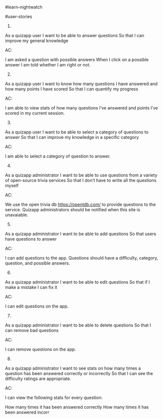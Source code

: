 #learn-nightwatch

#user-stories

1.

As a quizapp user
I want to be able to answer questions
So that I can improve my general knowledge

AC:

I am asked a question with possible answers
When I click on a possible answer I am told whether I am right or not.

2.

As a quizapp user
I want to know how many questions I have answered and how many points I have scored
So that I can quantify my progress

AC:

I am able to view stats of how many questions I’ve answered and points I’ve scored in my current session.

3.

As a quizapp user
I want to be able to select a category of questions to answer
So that I can improve my knowledge in a specific category

AC:

I am able to select a category of question to answer.

4.

As a quizapp administrator
I want to be able to use questions from a variety of open-source trivia services
So that I don’t have to write all the questions myself

AC:

We use the open trivia db https://opentdb.com/ to provide questions to the service.
Quizapp administrators should be notified when this site is unavaiable.

5.

As a quizapp administrator
I want to be able to add questions
So that users have questions to answer

AC:

I can add questions to the app. Questions should have a difficulty, category, question, and possible answers.

6.

As a quizapp administrator
I want to be able to edit questions
So that if I make a mistake I can fix it

AC:

I can edit questions on the app.

7.

As a quizapp administrator
I want to be able to delete questions
So that I can remove bad questions

AC:

I can remove questions on the app.

8.

As a quizapp administrator
I want to see stats on how many times a question has been answered correctly or incorrectly
So that I can see the difficulty ratings are appropriate.

AC:

I can view the following stats for every question:

How many times it has been answered correctly
How many times it has been answered incorr
